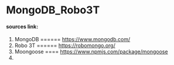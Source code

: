 # MongoDB_Robo3T


#### sources link:

  1. MongoDB    ====== https://www.mongodb.com/
  2. Robo 3T    ====== https://robomongo.org/
  3. Moongoose  ==== https://www.npmjs.com/package/mongoose
  4. 
